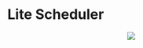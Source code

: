 # Lite Scheduler
<p align="center" width="100%">
  <img src="https://github.com/DerrekTseng/LiteScheduler/assets/32017127/c76b2298-a389-42ef-840d-66638803c44d">
</p>


